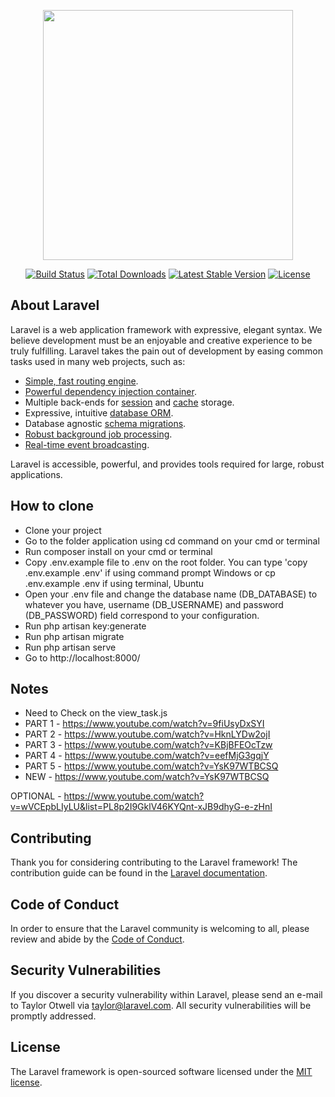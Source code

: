 <p align="center"><a href="https://laravel.com" target="_blank"><img src="https://raw.githubusercontent.com/laravel/art/master/logo-lockup/5%20SVG/2%20CMYK/1%20Full%20Color/laravel-logolockup-cmyk-red.svg" width="400"></a></p>

<p align="center">
<a href="https://travis-ci.org/laravel/framework"><img src="https://travis-ci.org/laravel/framework.svg" alt="Build Status"></a>
<a href="https://packagist.org/packages/laravel/framework"><img src="https://img.shields.io/packagist/dt/laravel/framework" alt="Total Downloads"></a>
<a href="https://packagist.org/packages/laravel/framework"><img src="https://img.shields.io/packagist/v/laravel/framework" alt="Latest Stable Version"></a>
<a href="https://packagist.org/packages/laravel/framework"><img src="https://img.shields.io/packagist/l/laravel/framework" alt="License"></a>
</p>

## About Laravel

Laravel is a web application framework with expressive, elegant syntax. We believe development must be an enjoyable and creative experience to be truly fulfilling. Laravel takes the pain out of development by easing common tasks used in many web projects, such as:

- [Simple, fast routing engine](https://laravel.com/docs/routing).
- [Powerful dependency injection container](https://laravel.com/docs/container).
- Multiple back-ends for [session](https://laravel.com/docs/session) and [cache](https://laravel.com/docs/cache) storage.
- Expressive, intuitive [database ORM](https://laravel.com/docs/eloquent).
- Database agnostic [schema migrations](https://laravel.com/docs/migrations).
- [Robust background job processing](https://laravel.com/docs/queues).
- [Real-time event broadcasting](https://laravel.com/docs/broadcasting).

Laravel is accessible, powerful, and provides tools required for large, robust applications.

## How to clone

* Clone your project
* Go to the folder application using cd command on your cmd or terminal
* Run composer install on your cmd or terminal
* Copy .env.example file to .env on the root folder. You can type 'copy .env.example .env' if using command prompt Windows or cp .env.example .env if using terminal, Ubuntu
* Open your .env file and change the database name (DB_DATABASE) to whatever you have, username (DB_USERNAME) and password (DB_PASSWORD) field correspond to your configuration.
* Run php artisan key:generate
* Run php artisan migrate
* Run php artisan serve
* Go to http://localhost:8000/

## Notes

* Need to Check on the view_task.js
* PART 1 - https://www.youtube.com/watch?v=9fiUsyDxSYI
* PART 2 - https://www.youtube.com/watch?v=HknLYDw2ojI
* PART 3 - https://www.youtube.com/watch?v=KBjBFEOcTzw
* PART 4 - https://www.youtube.com/watch?v=eefMjG3gqjY
* PART 5 - https://www.youtube.com/watch?v=YsK97WTBCSQ
* NEW - https://www.youtube.com/watch?v=YsK97WTBCSQ

OPTIONAL - https://www.youtube.com/watch?v=wVCEpbLIyLU&list=PL8p2I9GklV46KYQnt-xJB9dhyG-e-zHnI


## Contributing

Thank you for considering contributing to the Laravel framework! The contribution guide can be found in the [Laravel documentation](https://laravel.com/docs/contributions).

## Code of Conduct

In order to ensure that the Laravel community is welcoming to all, please review and abide by the [Code of Conduct](https://laravel.com/docs/contributions#code-of-conduct).

## Security Vulnerabilities

If you discover a security vulnerability within Laravel, please send an e-mail to Taylor Otwell via [taylor@laravel.com](mailto:taylor@laravel.com). All security vulnerabilities will be promptly addressed.

## License

The Laravel framework is open-sourced software licensed under the [MIT license](https://opensource.org/licenses/MIT).
